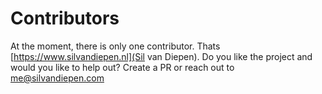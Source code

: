 # Contributors

At the moment, there is only one contributor. Thats [https://www.silvandiepen.nl](Sil van Diepen). Do you like the project and would you like to help out? Create a PR or reach out to [me@silvandiepen.com](Sil)
